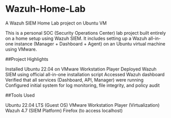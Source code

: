 # Wazuh-Home-Lab
A Wazuh SIEM Home Lab project on Ubuntu VM

This is a personal SOC (Security Operations Center) lab project built entirely on a home setup using Wazuh SIEM. It includes setting up a Wazuh all-in-one instance (Manager + Dashboard + Agent) on an Ubuntu virtual machine using VMware.

##Project Highlights

Installed Ubuntu 22.04 on VMware Workstation Player
Deployed Wazuh SIEM using official all-in-one installation script
Accessed Wazuh dashboard 
Verified that all services (Dashboard, API, Manager) were running
Configured initial system for log monitoring, file integrity, and policy audit

##Tools Used

Ubuntu 22.04 LTS (Guest OS)
VMware Workstation Player (Virtualization)
Wazuh 4.7 (SIEM Platform)
Firefox (to access localhost)
